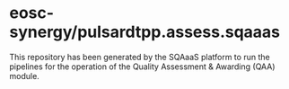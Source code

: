 <!--
SPDX-FileCopyrightText: Copyright contributors to the Software Quality Assurance as a Service (SQAaaS) project <sqaaas@ibergrid.eu>

SPDX-License-Identifier: GPL-3.0-only
-->

# eosc-synergy/pulsardtpp.assess.sqaaas
This repository has been generated by the SQAaaS platform to run the pipelines
for the operation of the
Quality Assessment & Awarding (QAA)
module.